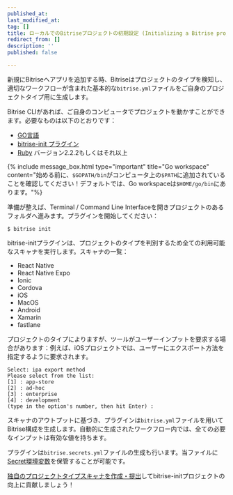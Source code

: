 ```yaml
---
published_at:
last_modified_at:
tag: []
title: ローカルでのBitriseプロジェクトの初期設定 (Initializing a Bitrise project locally)
redirect_from: []
description: ''
published: false

---
```

新規にBitriseへアプリを追加する時、Bitriseはプロジェクトのタイプを検知し、適切なワークフローが含まれた基本的な`bitrise.yml`ファイルをご自身のプロジェクトタイプ用に生成します。

Bitrise CLIがあれば、ご自身のコンピュータでプロジェクトを動かすことができます。必要なものは以下のとおりです：

* [GO言語](https://github.com/golang/go)
* [bitrise-init プラグイン](https://github.com/bitrise-core/bitrise-init)
* [Ruby](https://www.ruby-lang.org/ja/) バージョン2.2.2もしくはそれ以上

{% include message_box.html type="important" title="Go workspace" content="始める前に、`$GOPATH/bin`がコンピュータ上の`$PATH`に追加されていることを確認してください！デフォルトでは、Go workspaceは`$HOME/go/bin`にあります。"%}

準備が整えば、Terminal / Command Line Interfaceを開きプロジェクトのあるフォルダへ進みます。プラグインを開始してください：

    $ bitrise init

bitrise-initプラグインは、プロジェクトのタイプを判別するため全ての利用可能なスキャナを実行します。スキャナの一覧：

* React Native
* React Native Expo
* Ionic
* Cordova
* iOS
* MacOS
* Android
* Xamarin
* fastlane

プロジェクトのタイプによりますが、ツールがユーザーインプットを要求する場合があります：例えば、iOSプロジェクトでは、ユーザーにエクスポート方法を指定するように要求されます。

    Select: ipa export method
    Please select from the list:
    [1] : app-store
    [2] : ad-hoc
    [3] : enterprise
    [4] : development
    (type in the option's number, then hit Enter) :

スキャナのアウトプットに基づき、プラグインは`bitrise.yml`ファイルを用いてBitrise構成を生成します。自動的に生成されたワークフロー内では、全ての必要なインプットは有効な値を持ちます。

プラグインは`bitrise.secrets.yml`ファイルの生成も行います。当ファイルに[Secret環境変数](/jp/bitrise-cli/secrets/)を保管することが可能です。

[独自のプロジェクトタイプスキャナを作成・提出](/jp/contributors/creating-your-own-bitrise-project-scanner/)してbitrise-initプロジェクトの向上に貢献しましょう！